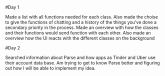 #Day 1

Made a list with all functions needed for each class. 
Also made the choise to give the functions of chatting and a history of the things you've done a secondary priority in the process.
Made an overview with how the classes and their functions would send function with each other.
Also made an overview how the UI reacts with the different classes on the background

#Day 2

Searched information about Parse and how apps as Tinder and Uber use their account data base.
Am trying to get to know Parse better and figuring out how I will be able to implement my idea.
